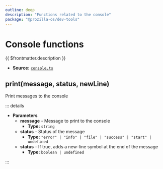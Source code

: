```yaml
---
outline: deep
description: "Functions related to the console"
package: "@prozilla-os/dev-tools"
---
```


# Console functions

{{ $frontmatter.description }}

- **Source:** [`console.ts`](https://github.com/prozilla-os/ProzillaOS/blob/main/packages/dev-tools/src/features/console.ts)

## print(message, status, newLine)

Print messages to the console

::: details

- **Parameters**
  - **message** - Message to print to the console
    - **Type:** `string`
  - **status** - Status of the message
    - **Type:** `"error" | "info" | "file" | "success" | "start" | undefined`
  - **status** - If true, adds a new-line symbol at the end of the message
    - **Type:** `boolean | undefined`

:::
